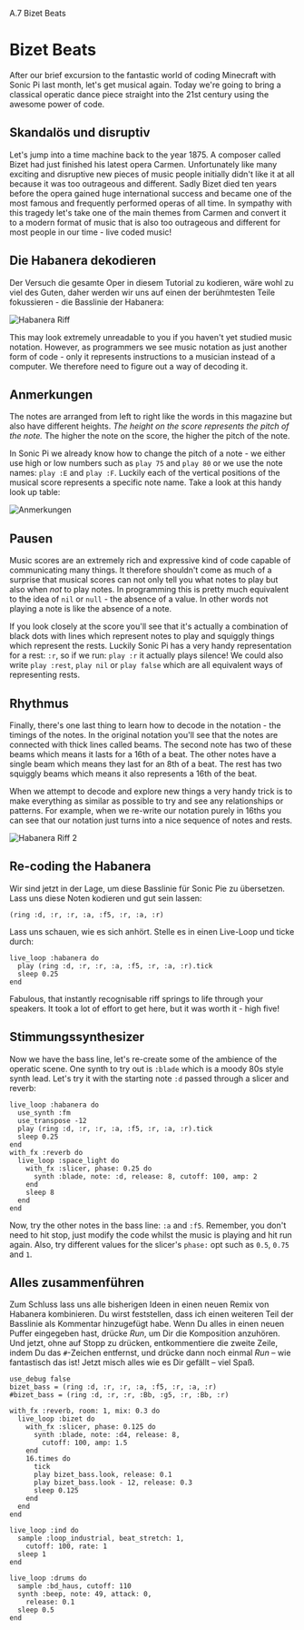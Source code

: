 A.7 Bizet Beats

# Bizet Beats

After our brief excursion to the fantastic world of coding Minecraft with Sonic Pi last month, let's get musical again. Today we're going to bring a classical operatic dance piece straight into the 21st century using the awesome power of code.

## Skandalös und disruptiv

Let's jump into a time machine back to the year 1875. A composer called Bizet had just finished his latest opera Carmen. Unfortunately like many exciting and disruptive new pieces of music people initially didn't like it at all because it was too outrageous and different. Sadly Bizet died ten years before the opera gained huge international success and became one of the most famous and frequently performed operas of all time. In sympathy with this tragedy let's take one of the main themes from Carmen and convert it to a modern format of music that is also too outrageous and different for most people in our time - live coded music!

## Die Habanera dekodieren

Der Versuch die gesamte Oper in diesem Tutorial zu kodieren, wäre wohl zu viel des Guten, daher werden wir uns auf einen der berühmtesten Teile fokussieren - die Basslinie der Habanera:

![Habanera Riff](images/articles/A.07-bizet/habanera.png)

This may look extremely unreadable to you if you haven't yet studied music notation. However, as programmers we see music notation as just another form of code - only it represents instructions to a musician instead of a computer. We therefore need to figure out a way of decoding it.

## Anmerkungen

The notes are arranged from left to right like the words in this magazine but also have different heights. *The height on the score represents the pitch of the note.* The higher the note on the score, the higher the pitch of the note.

In Sonic Pi we already know how to change the pitch of a note - we either use high or low numbers such as `play 75` and `play 80` or we use the note names: `play :E` and `play :F`. Luckily each of the vertical positions of the musical score represents a specific note name. Take a look at this handy look up table:

![Anmerkungen](images/articles/A.07-bizet/notes.png)

## Pausen

Music scores are an extremely rich and expressive kind of code capable of communicating many things. It therefore shouldn't come as much of a surprise that musical scores can not only tell you what notes to play but also when *not* to play notes. In programming this is pretty much equivalent to the idea of `nil` or `null` - the absence of a value. In other words not playing a note is like the absence of a note.

If you look closely at the score you'll see that it's actually a combination of black dots with lines which represent notes to play and squiggly things which represent the rests. Luckily Sonic Pi has a very handy representation for a rest: `:r`, so if we run: `play :r` it actually plays silence! We could also write `play :rest`, `play nil` or `play false` which are all equivalent ways of representing rests.

## Rhythmus

Finally, there's one last thing to learn how to decode in the notation - the timings of the notes. In the original notation you'll see that the notes are connected with thick lines called beams. The second note has two of these beams which means it lasts for a 16th of a beat. The other notes have a single beam which means they last for an 8th of a beat. The rest has two squiggly beams which means it also represents a 16th of the beat.

When we attempt to decode and explore new things a very handy trick is to make everything as similar as possible to try and see any relationships or patterns. For example, when we re-write our notation purely in 16ths you can see that our notation just turns into a nice sequence of notes and rests.

![Habanera Riff 2](images/articles/A.07-bizet/habanera2.png)

## Re-coding the Habanera

Wir sind jetzt in der Lage, um diese Basslinie für Sonic Pie zu übersetzen. Lass uns diese Noten kodieren und gut sein lassen:

```
(ring :d, :r, :r, :a, :f5, :r, :a, :r)
```
    
Lass uns schauen, wie es sich anhört. Stelle es in einen Live-Loop und ticke durch:

```
live_loop :habanera do
  play (ring :d, :r, :r, :a, :f5, :r, :a, :r).tick
  sleep 0.25
end
```
    
Fabulous, that instantly recognisable riff springs to life through your speakers. It took a lot of effort to get here, but it was worth it - high five!
    
## Stimmungssynthesizer

Now we have the bass line, let's re-create some of the ambience of the operatic scene. One synth to try out is `:blade` which is a moody 80s style synth lead. Let's try it with the starting note `:d` passed through a slicer and reverb:

```
live_loop :habanera do
  use_synth :fm
  use_transpose -12
  play (ring :d, :r, :r, :a, :f5, :r, :a, :r).tick
  sleep 0.25
end
with_fx :reverb do
  live_loop :space_light do
    with_fx :slicer, phase: 0.25 do
      synth :blade, note: :d, release: 8, cutoff: 100, amp: 2
    end
    sleep 8
  end
end
```

Now, try the other notes in the bass line: `:a` and `:f5`. Remember, you don't need to hit stop, just modify the code whilst the music is playing and hit run again. Also, try different values for the slicer's `phase:` opt such as `0.5`, `0.75` and `1`.

## Alles zusammenführen

Zum Schluss lass uns alle bisherigen Ideen in einen neuen Remix von Habanera kombinieren. Du wirst feststellen, dass ich einen weiteren Teil der Basslinie als Kommentar hinzugefügt habe. Wenn Du alles in einen neuen Puffer eingegeben hast, drücke *Run*, um Dir die Komposition anzuhören. Und jetzt, ohne auf Stopp zu drücken, entkommentiere die zweite Zeile, indem Du das `#`-Zeichen entfernst, und drücke dann noch einmal *Run* – wie fantastisch das ist! Jetzt misch alles wie es Dir gefällt – viel Spaß.

```
use_debug false
bizet_bass = (ring :d, :r, :r, :a, :f5, :r, :a, :r)
#bizet_bass = (ring :d, :r, :r, :Bb, :g5, :r, :Bb, :r)
 
with_fx :reverb, room: 1, mix: 0.3 do
  live_loop :bizet do
    with_fx :slicer, phase: 0.125 do
      synth :blade, note: :d4, release: 8,
        cutoff: 100, amp: 1.5
    end
    16.times do
      tick
      play bizet_bass.look, release: 0.1
      play bizet_bass.look - 12, release: 0.3
      sleep 0.125
    end
  end
end
 
live_loop :ind do
  sample :loop_industrial, beat_stretch: 1,
    cutoff: 100, rate: 1
  sleep 1
end
 
live_loop :drums do
  sample :bd_haus, cutoff: 110
  synth :beep, note: 49, attack: 0,
    release: 0.1
  sleep 0.5
end
```
